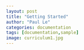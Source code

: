 ```yaml
---
layout: post
title: "Getting Started"
author: "Paul Le"
categories: documentation
tags: [documentation,sample]
image: curriculum1.jpg
---
```


